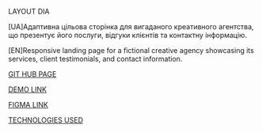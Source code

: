 LAYOUT DIA

[UA]Адаптивна цільова сторінка для вигаданого креативного агентства, що презентує його послуги, відгуки клієнтів та контактну інформацію.

[EN]Responsive landing page for a fictional creative agency showcasing its services, client testimonials, and contact information.

[GIT HUB PAGE](https://github.com/Stepan31/layout_dia_by_St)

[DEMO LINK](https://stepan31.github.io/layout_dia_by_St/)

[FIGMA LINK](https://www.figma.com/design/7qwsWggv9BAxMi2VPhBuPr/Air--formerly-Dia--?node-id=0-1&p=f)

[TECHNOLOGIES USED](HTML,CSS,JavaScript)



